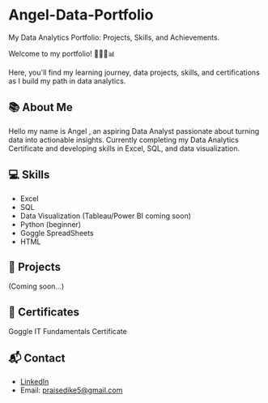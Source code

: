 # Angel-Data-Portfolio
My Data Analytics Portfolio: Projects, Skills, and Achievements.

Welcome to my portfolio! 👩🏽‍💻📊

Here, you'll find my learning journey, data projects, skills, and certifications as I build my path in data analytics.

## 📚 About Me
Hello my name is Angel , an aspiring Data Analyst passionate about turning data into actionable insights. Currently completing my Data Analytics Certificate
and developing skills in Excel, SQL, and data visualization.

## 💻 Skills
- Excel
- SQL
- Data Visualization (Tableau/Power BI coming soon)
- Python (beginner)
- Goggle SpreadSheets
- HTML

## 📂 Projects
(Coming soon...)

## 📜 Certificates
Goggle IT Fundamentals Certificate


## 📬 Contact
- [LinkedIn](www.linkedin.com/in/angel-dike-)
- Email: praisedike5@gmail.com
